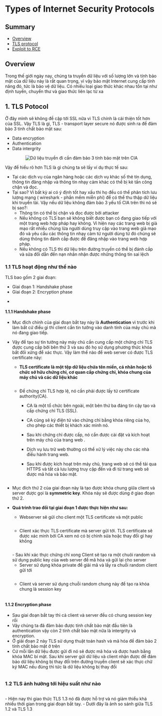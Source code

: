 # Types of Internet Security Protocols
## Summary
- [Overview](#Overview)
- [TLS protocol](#TLSPotocol)
- [Exploit to RCE ](#Exploit-to-RCE )
## Overview
Trong thế giới ngày nay, chúng ta truyền dữ liệu với số lượng lớn và tính bảo mật của dữ liệu này là rất quan trọng, vì vậy bảo mật Internet cung cấp tính năng đó, tức là bảo vệ dữ liệu. Có nhiều loại giao thức khác nhau tồn tại như định tuyến, chuyển thư và giao thức liên lạc từ xa
## 1. TLS Potocol
Ở đây mình sẽ không đề cập tới SSL nữa vì TLS chính là cải thiện tốt hơn của SSL. Vậy TLS là gì, TLS - transport layer secure nó được sinh ra để đảm bảo 3 tính chất bảo mật sau: 
- Data encryption
- Authentication
- Data intergrity

<p align="center">
  <img src="https://github.com/Giaduoc0211/5G-Security/assets/71538455/6fbbadee-3e3d-406a-9355-11d13cd23c45" alt="Dữ liệu truyền đi cần đảm bảo 3 tính bảo mật trên CIA">
</p>

Vậy để hiểu rõ hơn TLS là gì chúng ta sẽ lấy ví dụ thực tế sau: 
- Tại các dịch vụ của ngân hàng hoặc các dịch vụ khác số thẻ tín dụng, thông tin đăng nhập và thông tin nhạy cảm khác có thể bị kẻ tấn công chặn và đọc.
- Tại sao? Vì bất kỳ ai có ý định tốt hay xấu thì họ đều có thể phân tích lưu lượng mạng ( wireshark - phần mềm miễn phí) để có thể thu thập dữ liệu khi truyền tải. Vậy nếu dữ liệu không đảm bảo 3 yếu tố CIA trên thì nó sẽ bị sao?:
  - Thông tin có thể bị chặn và đọc được bởi attacker
  - Nếu không có TLS bạn sẽ không biết được bạn có đang giao tiếp với một trang web hợp pháp hay không. Vì hiện nay các trang web bị giả mạo rất nhiều chúng lừa người dùng truy cập vào trang web giả mạo đó và yêu cầu các thông tin nhạy cảm từ người dùng từ đó chúng sẽ dùng thông tin đánh cắp được để đăng nhập vào trang web hợp pháp.
  - Nếu không có TLS thì dữ liệu trên đường truyền có thể bị đánh cắp và sửa đổi dẫn đến nạn nhân nhận được những thông tin sai lệch
### 1.1 TLS hoạt động như thế nào
TLS bao gốm 2 giai đoạn:
- Giai đoạn 1: Handshake phase
- Giai đoạn 2: Encryption phase
- <p align="center">
  <img src="https://github.com/Giaduoc0211/5G-Security/assets/71538455/8a03bc88-abc0-4a96-8227-4cb962cacbc8" alt="">
</p>

#### 1.1.1 Handshake phase 
- Mục đích chính của giai đoạn bắt tay này là **Authentication** vì trước khi làm bất cứ điều gì thì client cần tin tưởng vào danh tính của máy chủ mà nó đang giao tiếp.
- Vậy để tạo sự tin tưởng này máy chủ cần cung cấp một chứng chỉ TLS được cung cấp bởi bên thứ 3 và sau đó họ sử dụng phương thức khóa bất đối xứng để xác thực. Vậy làm thế nào để web server có được TLS certificate này:
  - **TLS certificate là một tệp dữ liệu chứa tên miền, cá nhân hoặc tổ chức sở hữu chứng chỉ, cơ quan cấp chứng chỉ, khóa chung của máy chủ và các dữ liệu khác**
    <p align="center">
      <img src="https://github.com/Giaduoc0211/5G-Security/assets/71538455/e9a901c9-b335-410b-9f17-0a39f5b8c5a0" alt="">
    </p>
  - Để chứng chỉ TLS hợp lệ, nó cần phải được lấy từ certificate authority(CA).
    - CA là một tổ chức bên ngoài, một bên thứ ba đáng tin cậy tạo và cấp chứng chỉ TLS (SSL).

    - CA cũng sẽ ký điện tử vào chứng chỉ bằng khóa riêng của họ, cho phép các thiết bị khách xác minh nó.
  
    - Sau khi chứng chỉ được cấp, nó cần được cài đặt và kích hoạt trên máy chủ của trang web .
  
    - Dịch vụ lưu trữ web thường có thể xử lý việc này cho các nhà điều hành trang web.

    - Sau khi được kích hoạt trên máy chủ, trang web sẽ có thể tải qua HTTPS và tất cả lưu lượng truy cập đến và đi từ trang web sẽ được mã hóa và bảo mật.
    <p align="center">
      <img src="https://github.com/Giaduoc0211/5G-Security/assets/71538455/257fe9bc-8d13-4ebf-a7e3-1c61de791180" alt="">
    </p>
  
- Mục đích thứ 2 của giai đoạn này là tạo được khóa chung giữa client và server được gọi là **symmetric key**. Khóa này sẽ được dùng ở giao đoạn thứ 2.
- **Quá trình trao đổi tại giai đoạn 1 được thực hiện như sau:**
  - Webserver sẽ gửi cho client một TLS certificate và một public
     <p align="center">
      <img src="https://github.com/Giaduoc0211/5G-Security/assets/71538455/3f9b4a02-55ff-426e-8da3-ee4f40d3bb21" alt="">
    </p>
  -  Client xác thực TLS certificate mà server gửi tới. TLS certificate sẽ được xác minh bởi CA xem nó có bị chỉnh sửa hoặc thay đổi gì hay không
     <p align="center">
      <img src="https://github.com/Giaduoc0211/5G-Security/assets/71538455/689a1c9f-cb7a-4d96-8c44-21dc2f058314" alt="">
    </p>
  - Sau khi xác thực chứng chỉ xong Client sẽ tạo ra một chuôi random và sử dụng public key của web server để mã hóa và gửi lại cho server
   
  - Server sử dụng khóa private để giải mã và lấy ra chuỗi random client gửi tới
     <p align="center">
      <img src="https://github.com/Giaduoc0211/5G-Security/assets/71538455/fbbedebf-5887-4b8d-91d3-5471e2b6a3e8" alt="">
    </p>
  - Client và server sử dụng chuỗi random chung này để tạo ra khóa chung là session key
    <p align="center">
      <img src="https://github.com/Giaduoc0211/5G-Security/assets/71538455/7d8d8038-c480-4c77-9a70-c1fe62b5eddd" alt="">
    </p>
#### **1.1.2 Encryption phase**
- Sau giai đoạn bắt tay thì cả client và server đều có chung session key rồi
- Vậy chúng ta đã đảm bảo được tính chất bảo mật đầu tiên là authentication vậy còn 2 tính chất bảo mật nữa là intergrity và encryption.
- Ở giải đoạn 2 này TLS sử dụng thuật toán hash và mã hóa để đảm bảo 2 tính chất bảo mật ở trên
- Cứ mỗi lần dữ liệu được gửi đi nó sẽ được mã hóa và được hash bằng khóa MAC bí mật. Sau khi server gửi dữ liệu và client nhận được để đảm bảo dữ liệu không bị thay đổi trên đường truyền client sẽ xác thực chữ ký MAC nếu đúng thì tức là dữ liệu không bị thay đổi
  <p align="center">
        <img src="https://github.com/Giaduoc0211/5G-Security/assets/71538455/a9b6f6c9-3590-4a3a-92c5-ead28928e484" alt="">
  </p>
### **1.2 TLS ảnh hưởng tới hiệu suất như nào**
<p align="center">
        <img src="https://github.com/Giaduoc0211/5G-Security/assets/71538455/5489be60-2416-463f-865e-f8c1c0f37661" alt="">
</p>
- Hiện nay thì giao thức TLS 1.3 nó đã được hỗ trợ và nó giảm thiểu khá nhiều thời gian trong giai đoạn bắt tay. 
- Dưới đây là ảnh so sánh giữa TLS 1.2 và TLS 1.3
<p align="center">
        <img src="https://github.com/Giaduoc0211/5G-Security/assets/71538455/2dc7f54c-e734-41a5-b909-33904e7c0c6f" alt="">
</p>






